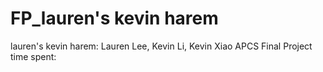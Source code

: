 # FP_lauren's kevin harem
lauren's kevin harem: Lauren Lee, Kevin Li, Kevin Xiao
APCS
Final Project
time spent:
